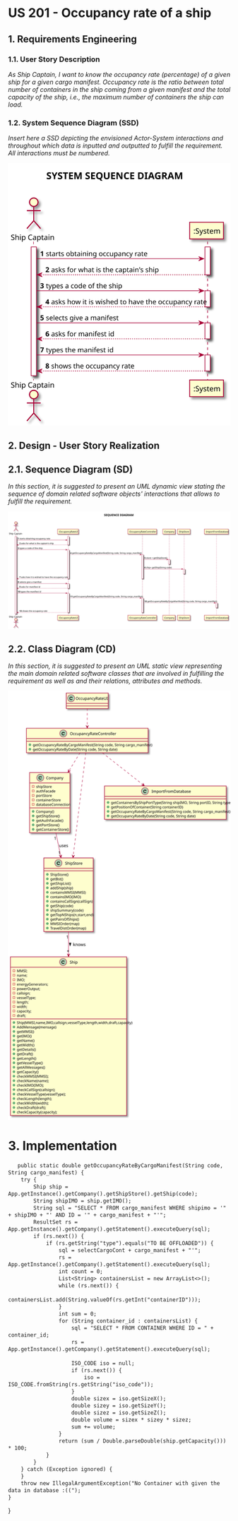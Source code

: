 # US 201 - Occupancy rate of a ship

## 1. Requirements Engineering


### 1.1. User Story Description

*As Ship Captain, I want to know the occupancy rate (percentage) of a given ship
for a given cargo manifest. Occupancy rate is the ratio between total number of containers
in the ship coming from a given manifest and the total capacity of the ship, i.e., the
maximum number of containers the ship can load.*

### 1.2. System Sequence Diagram (SSD)

*Insert here a SSD depicting the envisioned Actor-System interactions and throughout which data is inputted and outputted to fulfill the requirement. All interactions must be numbered.*

![US208-SSD](SSD_208.svg)



## 2. Design - User Story Realization

## 2.1. Sequence Diagram (SD)

*In this section, it is suggested to present an UML dynamic view stating the sequence of domain related software objects' interactions that allows to fulfill the requirement.*

![US208-SD](SD_208.svg)

## 2.2. Class Diagram (CD)

*In this section, it is suggested to present an UML static view representing the main domain related software classes that are involved in fulfilling the requirement as well as and their relations, attributes and methods.*

![US208-CD](CD_208.svg)

# 3. Implementation


       public static double getOccupancyRateByCargoManifest(String code, String cargo_manifest) {
        try {
            Ship ship = App.getInstance().getCompany().getShipStore().getShip(code);
            String shipIMO = ship.getIMO();
            String sql = "SELECT * FROM cargo_manifest WHERE shipimo = '" + shipIMO + "' AND ID = '" + cargo_manifest + "'";
            ResultSet rs = App.getInstance().getCompany().getStatement().executeQuery(sql);
            if (rs.next()) {
                if (rs.getString("type").equals("TO BE OFFLOADED")) {
                    sql = selectCargoCont + cargo_manifest + "'";
                    rs = App.getInstance().getCompany().getStatement().executeQuery(sql);
                    int count = 0;
                    List<String> containersList = new ArrayList<>();
                    while (rs.next()) {
                        containersList.add(String.valueOf(rs.getInt("containerID")));
                    }
                    int sum = 0;
                    for (String container_id : containersList) {
                        sql = "SELECT * FROM CONTAINER WHERE ID = " + container_id;
                        rs = App.getInstance().getCompany().getStatement().executeQuery(sql);

                        ISO_CODE iso = null;
                        if (rs.next()) {
                            iso = ISO_CODE.fromString(rs.getString("iso_code"));
                        }
                        double sizex = iso.getSizeX();
                        double sizey = iso.getSizeY();
                        double sizez = iso.getSizeZ();
                        double volume = sizex * sizey * sizez;
                        sum += volume;
                    }
                    return (sum / Double.parseDouble(ship.getCapacity())) * 100;
                }
            }
        } catch (Exception ignored) {
        }
        throw new IllegalArgumentException("No Container with given the data in database :((");
    }




}